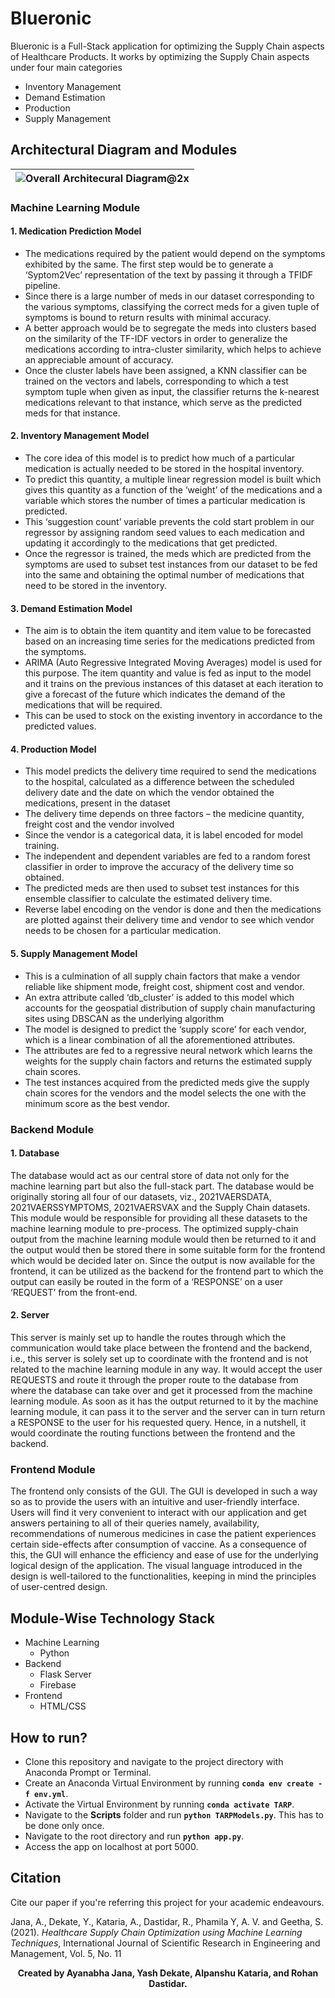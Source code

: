 # Blueronic

Blueronic is a Full-Stack application for optimizing the Supply Chain aspects of Healthcare Products. It works by optimizing the Supply Chain aspects under four main categories 

* Inventory Management
* Demand Estimation
* Production
* Supply Management


## Architectural Diagram and Modules

| ![Overall Architecural Diagram@2x](https://user-images.githubusercontent.com/42903859/138656588-b8fec29c-bd78-4723-adf1-1ab5445d46b3.png) |
| - |

### Machine Learning Module

#### 1. Medication Prediction Model

* The medications required by the patient would depend on the symptoms exhibited by the same. The first step would be to generate a ‘Syptom2Vec’ representation of the text by passing it through a TFIDF pipeline.
* Since there is a large number of meds in our dataset corresponding to the various symptoms, classifying the correct meds for a given tuple of symptoms is bound to return results with minimal accuracy.
* A better approach would be to segregate the meds into clusters based on the similarity of the TF-IDF vectors in order to generalize the medications according to intra-cluster similarity, which helps to achieve an appreciable amount of accuracy.
* Once the cluster labels have been assigned, a KNN classifier can be trained on the vectors and labels, corresponding to which a test symptom tuple when given as input, the classifier returns the k-nearest medications relevant to that instance, which serve as the predicted meds for that instance.

#### 2. Inventory Management Model

* The core idea of this model is to predict how much of a particular medication is actually needed to be stored in the hospital inventory.
* To predict this quantity, a multiple linear regression model is built which gives this quantity as a function of the ‘weight’ of the medications and a variable which stores the number of times a particular medication is predicted.
* This ‘suggestion count’ variable prevents the cold start problem in our regressor by assigning random seed values to each medication and updating it accordingly to the medications that get predicted.
* Once the regressor is trained, the meds which are predicted from the symptoms are used to subset test instances from our dataset to be fed into the same and obtaining the optimal number of medications that need to be stored in the inventory.

#### 3. Demand Estimation Model

*	The aim is to obtain the item quantity and item value to be forecasted based on an increasing time series for the medications predicted from the symptoms.
*	ARIMA (Auto Regressive Integrated Moving Averages) model is used for this purpose. The item quantity and value is fed as input to the model and it trains on the previous instances of this dataset at each iteration to give a forecast of the future which indicates the demand of the medications that will be required.
*	This can be used to stock on the existing inventory in accordance to the predicted values.

#### 4. Production Model

*	This model predicts the delivery time required to send the medications to the hospital, calculated as a difference between the scheduled delivery date and the date on which the vendor obtained the medications, present in the dataset
*	The delivery time depends on three factors – the medicine quantity, freight cost and the vendor involved
*	Since the vendor is a categorical data, it is label encoded for model training.
*	The independent and dependent variables are fed to a random forest classifier in order to improve the accuracy of the delivery time so obtained.
*	The predicted meds are then used to subset test instances for this ensemble classifier to calculate the estimated delivery time.
*	Reverse label encoding on the vendor is done and then the medications are plotted against their delivery time and vendor to see which vendor needs to be chosen for a particular medication.

#### 5. Supply Management Model

*	This is a culmination of all supply chain factors that make a vendor reliable like shipment mode, freight cost, shipment cost and vendor.
*	An extra attribute called ‘db_cluster’ is added to this model which accounts for the geospatial distribution of supply chain manufacturing sites using DBSCAN as the underlying algorithm
*	The model is designed to predict the ‘supply score’ for each vendor, which is a linear combination of all the aforementioned attributes.
*	The attributes are fed to a regressive neural network which learns the weights for the supply chain factors and returns the estimated supply chain scores.
*	The test instances acquired from the predicted meds give the supply chain scores for the vendors and the model selects the one with the minimum score as the best vendor.

### Backend Module

#### 1. Database 
 
The database would act as our central store of data not only for the machine learning part but also the full-stack part. The database would be originally storing all four of our datasets, viz., 2021VAERSDATA, 2021VAERSSYMPTOMS, 2021VAERSVAX and the Supply Chain datasets. This module would be responsible for providing all these datasets to the machine learning module to pre-process. The optimized supply-chain output from the machine learning module would then be returned to it and the output would then be stored there in some suitable form for the frontend which would be decided later on. Since the output is now available for the frontend, it can be utilized as the backend for the frontend part to which the output can easily be routed in the form of a ‘RESPONSE’ on a user ‘REQUEST’ from the front-end.

#### 2. Server 
 
This server is mainly set up to handle the routes through which the communication would take place between the frontend and the backend, i.e., this server is solely set up to coordinate with the frontend and is not related to the machine learning module in any way. It would accept the user REQUESTS and route it through the proper route to the database from where the database can take over and get it processed from the machine learning module. As soon as it has the output returned to it by the machine learning module, it can pass it to the server and the server can in turn return a RESPONSE to the user for his requested query. Hence, in a nutshell, it would coordinate the routing functions between the frontend and the backend. 

### Frontend Module

The frontend only consists of the GUI. The GUI is developed in such a way so as to provide the users with an intuitive and user-friendly interface. Users will find it very convenient to interact with our application and get answers pertaining to all of their queries namely, availability, recommendations of numerous medicines in case the patient experiences certain side-effects after consumption of vaccine. As a consequence of this, the GUI will enhance the efficiency and ease of use for the underlying logical design of the application. The visual language introduced in the design is well-tailored to the functionalities, keeping in mind the principles of user-centred design. 


## Module-Wise Technology Stack

* Machine Learning
  * Python
* Backend
  * Flask Server
  * Firebase
* Frontend
  * HTML/CSS

## How to run?

* Clone this repository and navigate to the project directory with Anaconda Prompt or Terminal.
* Create an Anaconda Virtual Environment by running **``conda env create -f env.yml``**.
* Activate the Virtual Environment by running **``conda activate TARP``**.
* Navigate to the **Scripts** folder and run **``python TARPModels.py``**. This has to be done only once.
* Navigate to the root directory and run **``python app.py``**.
* Access the app on localhost at port 5000.

## Citation

Cite our paper if you're referring this project for your academic endeavours.

Jana, A., Dekate, Y., Kataria, A., Dastidar, R., Phamila Y, A. V. and Geetha, S. (2021). <i>Healthcare Supply Chain Optimization using Machine Learning Techniques</i>, International Journal of Scientific Research in Engineering and Management, Vol. 5, No. 11

<b> <p align = "center"> Created by Ayanabha Jana, Yash Dekate, Alpanshu Kataria, and Rohan Dastidar. </p> </b>
